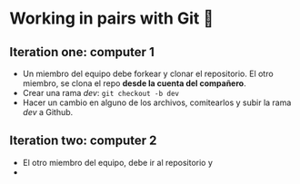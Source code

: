 # Working in pairs with Git 👯

## Iteration one: computer 1

- Un miembro del equipo debe forkear y clonar el repositorio. El otro miembro, se clona el repo **desde la cuenta del compañero**.
- Crear una rama *dev*: <code>git checkout -b dev</code>
- Hacer un cambio en alguno de los archivos, comitearlos y subir la rama *dev* a Github.

## Iteration two: computer 2

- El otro miembro del equipo, debe ir al repositorio y 
- 


